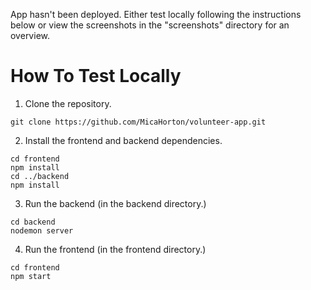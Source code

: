 App hasn't been deployed. Either test locally following the instructions below or view the screenshots in the "screenshots" directory for an overview.

# How To Test Locally
1) Clone the repository.
```
git clone https://github.com/MicaHorton/volunteer-app.git
```
2) Install the frontend and backend dependencies.
```
cd frontend
npm install
cd ../backend
npm install
```
3) Run the backend (in the backend directory.)
```
cd backend
nodemon server
```
4) Run the frontend (in the frontend directory.)
```
cd frontend
npm start
```
